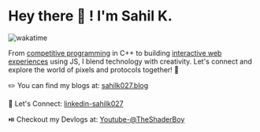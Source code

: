 #  Hey there 👋 ! I'm Sahil K.
![wakatime](https://wakatime.com/badge/user/bd368bb8-3ce0-4454-af90-46861e91e98c.svg)

From [competitive programming](https://leetcode.com/u/sahil_k_027/) in C++ to building [interactive web experiences](https://github.com/SahilK-027/0x7444ff) using JS, I blend technology with creativity. Let's connect and explore the world of pixels and protocols together! 🚀

✏️ You can find my blogs at: [sahilk027.blog](https://www.sahilk027.blog/)

🔗 Let's Connect: [linkedin-sahilk027](https://www.linkedin.com/in/sahilk027/)

⏯️ Checkout my Devlogs at: [Youtube-@TheShaderBoy](https://www.youtube.com/@TheShaderBoy)
